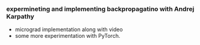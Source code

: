### expermineting and implementing backpropagatino with Andrej Karpathy
- micrograd implementation along with video
- some more experimentation with PyTorch.